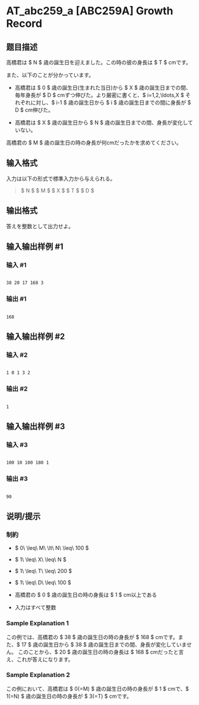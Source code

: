 # AT_abc259_a [ABC259A] Growth Record

## 题目描述

[problemUrl]: https://atcoder.jp/contests/abc259/tasks/abc259_a

高橋君は $ N $ 歳の誕生日を迎えました。この時の彼の身長は $ T $ cmです。  
 また、以下のことが分かっています。

- 高橋君は $ 0 $ 歳の誕生日(生まれた当日)から $ X $ 歳の誕生日までの間、毎年身長が $ D $ cmずつ伸びた。より厳密に書くと、$ i=1,2,\ldots,X $ それぞれに対し、$ i-1 $ 歳の誕生日から $ i $ 歳の誕生日までの間に身長が $ D $ cm伸びた。
- 高橋君は $ X $ 歳の誕生日から $ N $ 歳の誕生日までの間、身長が変化していない。

高橋君の $ M $ 歳の誕生日の時の身長が何cmだったかを求めてください。

## 输入格式

入力は以下の形式で標準入力から与えられる。

> $ N $ $ M $ $ X $ $ T $ $ D $

## 输出格式

答えを整数として出力せよ。

## 输入输出样例 #1

### 输入 #1

```
38 20 17 168 3
```

### 输出 #1

```
168
```

## 输入输出样例 #2

### 输入 #2

```
1 0 1 3 2
```

### 输出 #2

```
1
```

## 输入输出样例 #3

### 输入 #3

```
100 10 100 180 1
```

### 输出 #3

```
90
```

## 说明/提示

### 制約

- $ 0\ \leq\ M\ \lt\ N\ \leq\ 100 $
- $ 1\ \leq\ X\ \leq\ N $
- $ 1\ \leq\ T\ \leq\ 200 $
- $ 1\ \leq\ D\ \leq\ 100 $
- 高橋君の $ 0 $ 歳の誕生日の時の身長は $ 1 $ cm以上である
- 入力はすべて整数

### Sample Explanation 1

この例では、高橋君の $ 38 $ 歳の誕生日の時の身長が $ 168 $ cmです。また、$ 17 $ 歳の誕生日から $ 38 $ 歳の誕生日までの間、身長が変化していません。 このことから、$ 20 $ 歳の誕生日の時の身長は $ 168 $ cmだったと言え、これが答えになります。

### Sample Explanation 2

この例において、高橋君は $ 0(=M) $ 歳の誕生日の時の身長が $ 1 $ cmで、$ 1(=N) $ 歳の誕生日の時の身長が $ 3(=T) $ cmです。